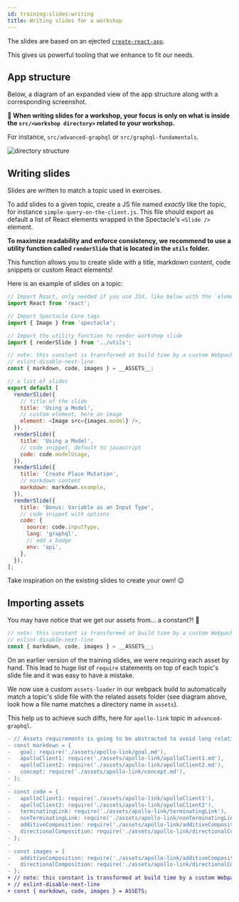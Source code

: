 ```yaml
---
id: training:slides:writing
title: Writing slides for a workshop
---
```


The slides are based on an ejected [`create-react-app`](https://github.com/facebookincubator/create-react-app).

This gives us powerful tooling that we enhance to fit our needs.

## App structure

Below, a diagram of an expanded view of the app structure along with a corresponding screenshot.

**🔖 When writing slides for a workshop, your focus is only on what is inside the `src/<workshop directory>` related to your workshop.**

For instance, `src/advanced-graphql` or `src/graphql-fundamentals`.

![directory structure](/guides/img/training/directory-structure.png)

## Writing slides

Slides are written to match a topic used in exercises.

To add slides to a given topic, create a JS file named _exactly_ like the topic, for instance `simple-query-on-the-client.js`. This file should export as default a list of React elements wrapped in the Spectacle's `<Slide />` element.

**To maximize readability and enforce consistency, we recommend to use a utility function called `renderSlide` that is located in the `utils` folder.**

This function allows you to create slide with a title, markdown content, code snippets or custom React elements!

Here is an example of slides on a topic:

```js
// Import React, only needed if you use JSX, like below with the `element` property
import React from 'react';

// Import Spectacle Core tags
import { Image } from 'spectacle';

// Import the utility function to render workshop slide
import { renderSlide } from '../utils';

// note: this constant is transformed at build time by a custom Webpack loader
// eslint-disable-next-line
const { markdown, code, images } = __ASSETS__;

// a list of slides
export default [
  renderSlide({
    // title of the slide
    title: 'Using a Model',
    // custom element, here an image
    element: <Image src={images.model} />,
  }),
  renderSlide({
    title: 'Using a Model',
    // code snippet, default to javascript
    code: code.modelUsage,
  }),
  renderSlide({
    title: 'Create Place Mutation',
    // markdown content
    markdown: markdown.example,
  }),
  renderSlide({
    title: 'Bonus: Variable as an Input Type',
    // code snippet with options
    code: {
      source: code.inputType,
      lang: 'graphql',
      // add a badge
      env: 'api',
    },
  }),
];
```

Take inspiration on the existing slides to create your own! 😉

## Importing assets

You may have notice that we get our assets from… a constant?! 🤔

```js
// note: this constant is transformed at build time by a custom Webpack loader
// eslint-disable-next-line
const { markdown, code, images } = __ASSETS__;
```

On an earlier version of the training slides, we were requiring each asset by hand. This lead to huge list of `require` statements on top of each topic's slide file and it was easy to have a mistake.

We now use a custom `assets-loader` in our webpack build to automatically match a topic's slide file with the related assets folder (see diagram above, look how a file name matches a directory name in `assets`).

This help us to achieve such diffs, here for `apollo-link` topic in `advanced-graphql`.

```diff
- // Assets requirements is going to be abstracted to avoid long relative paths
- const markdown = {
-   goal: require('./assets/apollo-link/goal.md'),
-   apolloClient1: require('./assets/apollo-link/apolloClient1.md'),
-   apolloClient2: require('./assets/apollo-link/apolloClient2.md'),
-   concept: require('./assets/apollo-link/concept.md'),
- };
-  
- const code = {
-   apolloClient1: require('./assets/apollo-link/apolloClient1'),
-   apolloClient2: require('./assets/apollo-link/apolloClient2'),
-   terminatingLink: require('./assets/apollo-link/terminatingLink'),
-   nonTerminatingLink: require('./assets/apollo-link/nonTerminatingLink'),
-   additiveComposition: require('./assets/apollo-link/additiveComposition'),
-   directionalComposition: require('./assets/apollo-link/directionalComposition'),
- };
-  
- const images = {
-   additiveComposition: require('./assets/apollo-link/additiveComposition.png'),
-   directionalComposition: require('./assets/apollo-link/directionalComposition.png'),
- };
+ // note: this constant is transformed at build time by a custom Webpack loader
+ // eslint-disable-next-line
+ const { markdown, code, images } = ASSETS;
```
